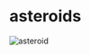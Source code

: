 # asteroids


![asteroid](https://github.com/t0kyocat/asteroids/assets/156718821/ece6d9ac-14ef-4b6d-92c3-ced4558a5f56)
